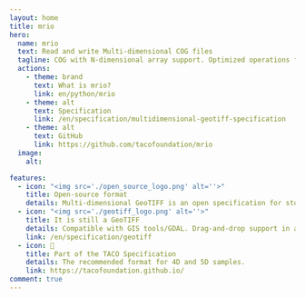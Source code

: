 ```yaml
---
layout: home
title: mrio
hero:
  name: mrio
  text: Read and write Multi-dimensional COG files
  tagline: COG with N-dimensional array support. Optimized operations for specific dimensions. Query hundreds of Sentinel-2 scenes in <1 second.
  actions:
    - theme: brand
      text: What is mrio?
      link: en/python/mrio
    - theme: alt
      text: Specification
      link: /en/specification/multidimensional-geotiff-specification
    - theme: alt
      text: GitHub
      link: https://github.com/tacofoundation/mrio
  image:
    alt: 

features:
  - icon: "<img src='./open_source_logo.png' alt=''>"
    title: Open-source format
    details: Multi-dimensional GeoTIFF is an open specification for storing N-DArrays in a GeoTIFF structure.
  - icon: "<img src='./geotiff_logo.png' alt=''>"
    title: It is still a GeoTIFF
    details: Compatible with GIS tools/GDAL. Drag-and-drop support in any GIS software.
    link: /en/specification/geotiff
  - icon: 🌮
    title: Part of the TACO Specification
    details: The recommended format for 4D and 5D samples.
    link: https://tacofoundation.github.io/
comment: true
---
```


<ProtomapsSnippet />
<ContactForm />
<MyProtomapsIndependent />